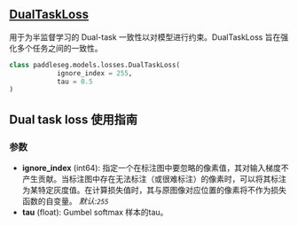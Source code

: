 ## [DualTaskLoss](../../../paddleseg/models/losses/gscnn_dual_task_loss.py)
用于为半监督学习的 Dual-task 一致性以对模型进行约束。DualTaskLoss 旨在强化多个任务之间的一致性。

```python
class paddleseg.models.losses.DualTaskLoss(
            ignore_index = 255, 
            tau = 0.5
)
```

## Dual task  loss 使用指南

### 参数
* **ignore_index** (int64): 指定一个在标注图中要忽略的像素值，其对输入梯度不产生贡献。当标注图中存在无法标注（或很难标注）的像素时，可以将其标注为某特定灰度值。在计算损失值时，其与原图像对应位置的像素将不作为损失函数的自变量。 *默认:``255``*
* **tau** (float): Gumbel softmax 样本的tau。